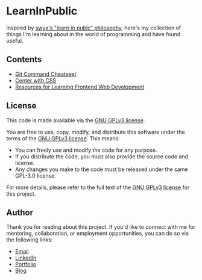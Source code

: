 # LearnInPublic

Inspired by [swyx's "learn in publc" philosophy](https://www.swyx.io/learn-in-public), here's my collection of things I'm learning about in the world of programming and have found useful. 

## Contents 

- [Git Command Cheatseet](./git-cheatsheet.md)
- [Center with CSS](https://ananfito.dev/LearnInPublic/center-with-css/index.html)
- [Resources for Learning Frontend Web Development](./frontend-webdev-resources.md)

## License

This code is made available via the [GNU GPLv3 license](./LICENSE).

You are free to use, copy, modify, and distribute this software under the terms of the [GNU GPLv3 license](./LICENSE). This means:

- You can freely use and modify the code for any purpose.
- If you distribute the code, you must also provide the source code and license.
- Any changes you make to the code must be released under the same GPL-3.0 license.

For more details, please refer to the full text of the [GNU GPLv3 license](./LICENSE) for this project.

## Author

Thank you for reading about this project. If you'd like to connect with me for mentoring, collaboration, or employment opportunities, you can do so via the following links:

- <a href="mailto:msg.for.anthony.p6ht3@simplelogin.com?subject=Nice GitHub Project&body=Hey Anthony, I saw your GitHub project. Let's talk!">Email</a>
- [LinkedIn](https://linkedin.com/in/anthonynanfito)
- [Portfolio](https://ananfito.dev)
- [Blog](https://blog.ananfito.dev)
